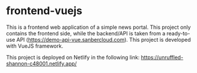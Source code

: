 # frontend-vuejs

This is a frontend web application of a simple news portal. This project only contains the frontend side, while the backend/API is taken from a ready-to-use API (https://demo-api-vue.sanbercloud.com). This project is developed with VueJS framework.

This project is deployed on Netlify in the following link: https://unruffled-shannon-c48001.netlify.app/
